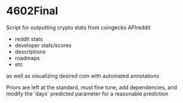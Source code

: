 # 4602Final


Script for outputting crypto stats from coingecko APIreddit 
- reddit stats
- developer stats/scores
- descriptions
- roadmaps
- etc 
    
as well as visualizing desired coin with automated annotations


Priors are left at the standard, must fine tune, add dependencies, and modify the 'days' predicted parameter for a reasonable prediction
